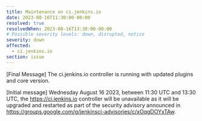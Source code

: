 ```yaml
---
title: Maintenance on ci.jenkins.io
date: 2023-08-16T11:30:00-00:00
resolved: true
resolvedWhen: 2023-08-16T13:30:00-00:00
# Possible severity levels: down, disrupted, notice
severity: down
affected:
  - ci.jenkins.io
section: issue
---
```



[Final Message]
The ci.jenkins.io controller is running with updated plugins and core version.

[Initial message]
Wednesday August 16 2023, between 11:30 UTC and 13:30 UTC, the <https://ci.jenkins.io> controller will be unavailable as it will be upgraded and restarted as part of the security advisory announced in <https://groups.google.com/g/jenkinsci-advisories/c/xOqgDOYxTAw>.
